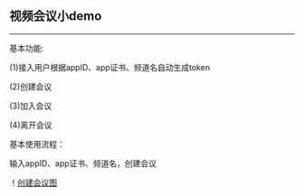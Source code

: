 ## 视频会议小demo

***
基本功能:

(1)接入用户根据appID、app证书、频道名自动生成token

(2)创建会议

(3)加入会议

(4)离开会议

基本使用流程：

输入appID、app证书、频道名，创建会议

！[创建会议图]('http://https://github.com/qiong1999/video-test/public/test.png')
